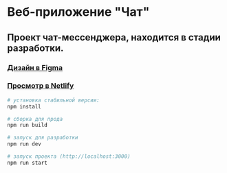 # Веб-приложение "Чат"

## Проект чат-мессенджера, находится в стадии разработки.

### [Дизайн в Figma](https://www.figma.com/file/dc1ikwV7Ljhilo4qwFepBY/MDidius-Chat?node-id=0%3A1)

### [Просмотр в Netlify](https://friendly-kepler-3d2c9f.netlify.app/)

``` bash
# установка стабильной версии:
npm install

# сборка для прода
npm run build

# запуск для разработки
npm run dev

# запуск проекта (http://localhost:3000)
npm run start

```